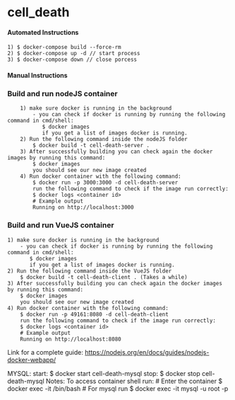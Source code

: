 # cell_death

#### Automated Instructions ####
	1) $ docker-compose build --force-rm
	2) $ docker-compose up -d // start process
	3) $ docker-compose down // close porcess

#### Manual Instructions ####
### 	Build and run nodeJS container ###
		1) make sure docker is running in the background
			- you can check if docker is running by running the following command in cmd/shell:
			   $ docker images
			   if you get a list of images docker is running.
		2) Run the following command inside the nodeJS folder
			$ docker build -t cell-death-server .
		3) After successfully building you can check again the docker images by running this command:
			$ docker images
			you should see our new image created
		4) Run docker container with the following command:
			$ docker run -p 3000:3000 -d cell-death-server
			run the following command to check if the image run correctly:
			$ docker logs <container id>
			# Example output
			Running on http://localhost:3000

### Build and run VueJS container ###
	1) make sure docker is running in the background
		- you can check if docker is running by running the following command in cmd/shell:
		   $ docker images
		   if you get a list of images docker is running.
	2) Run the following command inside the VueJS folder
		$ docker build -t cell-death-client . (Takes a while)
	3) After successfully building you can check again the docker images by running this command:
		$ docker images
		you should see our new image created
	4) Run docker container with the following command:
		$ docker run -p 49161:8080 -d cell-death-client
		run the following command to check if the image run correctly:
		$ docker logs <container id>
		# Example output
		Running on http://localhost:8080
		
Link for a complete guide: https://nodejs.org/en/docs/guides/nodejs-docker-webapp/

MYSQL:
	start:
	$ docker start cell-death-mysql
	stop:
	$ docker stop cell-death-mysql
Notes:
	To access container shell run:
	# Enter the container
	$ docker exec -it <container id> /bin/bash
	# For mysql run
	$ docker exec -it <container id> mysql -u root -p
